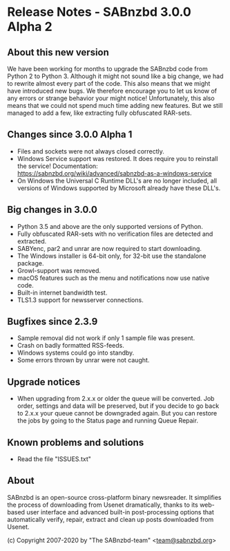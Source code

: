 Release Notes - SABnzbd 3.0.0 Alpha 2
=========================================================

## About this new version
We have been working for months to upgrade the SABnzbd code from Python 2 to Python 3.
Although it might not sound like a big change, we had to rewrite almost every part of
the code. This also means that we might have introduced new bugs. We therefore encourage
you to let us know of any errors or strange behavior your might notice!
Unfortunately, this also means that we could not spend much time adding new features.
But we still managed to add a few, like extracting fully obfuscated RAR-sets.

## Changes since 3.0.0 Alpha 1
- Files and sockets were not always closed correctly.
- Windows Service support was restored. It does require you to reinstall the service!
  Documentation: https://sabnzbd.org/wiki/advanced/sabnzbd-as-a-windows-service
- On Windows the Universal C Runtime DLL's are no longer included, all versions of 
  Windows supported by Microsoft already have these DLL's.

## Big changes in 3.0.0
- Python 3.5 and above are the only supported versions of Python.
- Fully obfuscated RAR-sets with no verification files are detected and extracted.
- SABYenc, par2 and unrar are now required to start downloading.
- The Windows installer is 64-bit only, for 32-bit use the standalone package.
- Growl-support was removed.
- macOS features such as the menu and notifications now use native code.
- Built-in internet bandwidth test.
- TLS1.3 support for newsserver connections.

## Bugfixes since 2.3.9
- Sample removal did not work if only 1 sample file was present.
- Crash on badly formatted RSS-feeds.
- Windows systems could go into standby.
- Some errors thrown by unrar were not caught.

## Upgrade notices
- When upgrading from 2.x.x or older the queue will be converted. Job order,
  settings and data will be preserved, but if you decide to go back to 2.x.x
  your queue cannot be downgraded again. But you can restore the jobs by going
  to the Status page and running Queue Repair.

## Known problems and solutions
- Read the file "ISSUES.txt"

## About
  SABnzbd is an open-source cross-platform binary newsreader.
  It simplifies the process of downloading from Usenet dramatically, thanks
  to its web-based user interface and advanced built-in post-processing options
  that automatically verify, repair, extract and clean up posts downloaded
  from Usenet.

  (c) Copyright 2007-2020 by "The SABnzbd-team" \<team@sabnzbd.org\>

